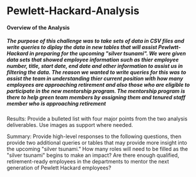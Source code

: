 # Pewlett-Hackard-Analysis

#### Overview of the Analysis 

##### The purpose of this challenge was to take sets of data in CSV files and write queries to diplay the data in new tables that will assist Pewlwtt-Hackard in preparing for the upcoming "silver tsunami". We were given data sets that showed employee information such as thier employee number, title, start date, end date and other information to assist us in filtering the data. The reason we wanted to write queries for this was to assist the team in understanding thier current position with how many employees are approaching retirement and also those who are eligible to participate in the new mentorship program. The mentorship program is there to help green team members by assigning them and tenured staff member who is approaching retirement 
Results: Provide a bulleted list with four major points from the two analysis deliverables. Use images as support where needed.


Summary: Provide high-level responses to the following questions, then provide two additional queries or tables that may provide more insight into the upcoming "silver tsunami."
How many roles will need to be filled as the "silver tsunami" begins to make an impact?
Are there enough qualified, retirement-ready employees in the departments to mentor the next generation of Pewlett Hackard employees?
